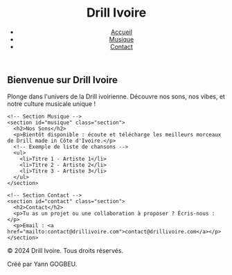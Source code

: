 <!DOCTYPE html>
<html lang="fr">
<head>
  <meta charset="UTF-8">
  <meta name="viewport" content="width=device-width, initial-scale=1.0">
  <title>Drill Ivoire</title>
  <link rel="stylesheet" href="style.css">
</head>
<body>
  <!-- En-tête -->
  <header>
    <div class="container">
      <h1>Drill Ivoire</h1>
      <nav>
        <ul>
          <li><a href="#accueil">Accueil</a></li>
          <li><a href="#musique">Musique</a></li>
          <li><a href="#contact">Contact</a></li>
        </ul>
      </nav>
    </div>
  </header>

  <!-- Contenu principal -->
  <main>
    <!-- Section Accueil -->
    <section id="accueil" class="section">
      <h2>Bienvenue sur Drill Ivoire</h2>
      <p>Plonge dans l'univers de la Drill ivoirienne. Découvre nos sons, nos vibes, et notre culture musicale unique !</p>
    </section>

    <!-- Section Musique -->
    <section id="musique" class="section">
      <h2>Nos Sons</h2>
      <p>Bientôt disponible : écoute et télécharge les meilleurs morceaux de Drill made in Côte d'Ivoire.</p>
      <!-- Exemple de liste de chansons -->
      <ul>
        <li>Titre 1 - Artiste 1</li>
        <li>Titre 2 - Artiste 2</li>
        <li>Titre 3 - Artiste 3</li>
      </ul>
    </section>

    <!-- Section Contact -->
    <section id="contact" class="section">
      <h2>Contact</h2>
      <p>Tu as un projet ou une collaboration à proposer ? Écris-nous :</p>
      <p>Email : <a href="mailto:contact@drillivoire.com">contact@drillivoire.com</a></p>
    </section>
  </main>

  <!-- Pied de page -->
  <footer>
    <p>&copy; 2024 Drill Ivoire. Tous droits réservés.</p>
    <p>Créé par Yann GOGBEU.</p>
  </footer>
</body>
</html>
